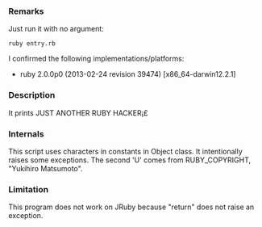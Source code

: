 ### Remarks

Just run it with no argument:

    ruby entry.rb

I confirmed the following implementations/platforms:

* ruby 2.0.0p0 (2013-02-24 revision 39474) [x86\_64-darwin12.2.1]

### Description

It prints JUST ANOTHER RUBY HACKER¡£

### Internals

This script uses characters in constants in Object class. It
intentionally raises some exceptions. The second 'U' comes from
RUBY\_COPYRIGHT, "Yukihiro Matsumoto".

### Limitation

This program does not work on JRuby because "return" does not raise an exception.
